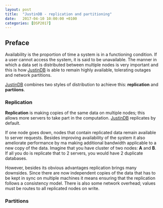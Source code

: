 ```yaml
---
layout: post
title:  "JustinDB - replication and partitioning"
date:   2017-04-10 10:00:00 +0100
categories: [DSP2017]
---
```


## Preface
Availability is the proportion of time a system is in a functioning condition. If a user cannot access the system, it is said to be unavailable. The manner in which a data set is distributed between multiple nodes is very important and this is how [JustinDB][justindb] is able to remain highly available, tolerating outages and network partitions.

[JustinDB][justindb] combines two styles of distribution to achieve this: **replication** and **partiions**.

### Replication
**Replication** is making copies of the same data on multiple nodes; this allows more servers to take part in the computation. [JustinDB][justindb] replicates by default.

If one node goes down, nodes that contain replicated data remain available to server requests. Besides improving availability of the system it also ameliorate performance by ma making additional bandwidth applicable to a new copy of the data. Imagine that you have cluster of two nodes: **A** and **B**. If all you do is replicate that to 2 servers, you would have 2 duplicate databases.

However, besides its obvious advantages replication brings many downsides. Since there are now independent copies of the data that has to be kept in sync on multiple machines it means ensuring that the replication follows a consistency model. There is also some network overhead; values must be routes to all replicated nodes on write.

### Partitions


[justindb]: https://github.com/speedcom/JustinDB
